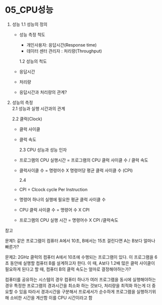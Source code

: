 # 05\_CPU성능

1. 성능 1.1 성능의 정의
   * 성능 측정 척도

     * 개인사용자: 응답시간\(Response time\)
     * 데이터 센터 관리자 : 처리량\(Throughput\)

     1.2 성능의 척도

   * 응답시간
   * 처리량
   * 응답시간과 처리량의 관계?
2. 성능의 측정  
   2.1 성능과 실행 시간과의 관계

   2.2 클럭\(Clock\)

   * 클럭 사이클  
   * 클럭 속도

     2.3 CPU 성능과 성능 인자

   * 프로그램의 CPU 실행시간 = 프로그램의 CPU 클럭 사이클 수 / 클럭 속도
   * 클럭사이클 수 = 명령어수 X 명령어당 평균 클럭 사이클 수 \(CPI\)

     2.4

   * CPI = Clcock cycle Per Instruction
   * 명령어 하나의 실행에 필요한 평균 클럭 사이클 수 
   * CPU 클럭 사이클  수 = 명령어 수 X CPI
   * 프로그램의 CPU 실행 시간 = 명령어수 X CPI /클럭속도

 참고

문제1: 같은 프로그램이 컴퓨터 A에서 10초, B에서는 15초 걸린다면 A는 B보다 얼마나 빠른가?

문제2: 2GHz 클럭의 컴퓨터 A에서 10초에 수행되는 프로그램이 있다. 이 프로그램을 6초 동안에 실행할 컴퓨터 B를 설계하고자 한다. 이 때, A보다 1.2배 많은 클럭 사이클이 필요하게 된다고 할 때, 컴퓨터 B의 클럭 속도는 얼마로 결정해야하는가?

컴퓨터를 공유하는 시스템의 경우 컴퓨터 하나가 여러 프로그램을 동시에 실행해야하는 경우 특정한 프로그램의 경과시간을 최소화 하는 것보다, 처리량을 최적화 하는게 더 중요할 수 있음 따라서 경과시간을 구분해서 프로세서가 순수하게 프로그램을 실행하기위해 소비한 시간을 계산함 이를 CPU 시간이라고 함

